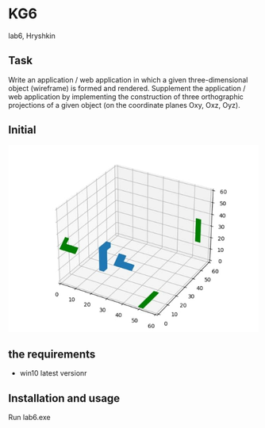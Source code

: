 # KG6
lab6, Hryshkin

## Task

Write an application / web application in which a given three-dimensional object (wireframe) is formed and rendered.
Supplement the application / web application by implementing the construction of three orthographic projections of a given object (on the coordinate planes Oxy, Oxz, Oyz). 

## Initial
![G](1.jpg)

## the requirements 
* win10 latest versionr

## Installation and usage

Run lab6.exe